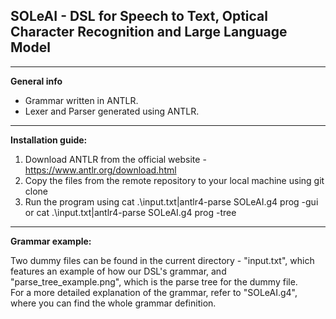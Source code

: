 SOLeAI - DSL for Speech to Text, Optical Character Recognition and Large Language Model
---
---
<b>General info</b>
* Grammar written in ANTLR.
* Lexer and Parser generated using ANTLR.
---
<b>Installation guide:</b>
1. Download ANTLR from the official website - https://www.antlr.org/download.html
2. Copy the files from the remote repository to your local machine using git clone
3. Run the program using cat .\input.txt|antlr4-parse SOLeAI.g4 prog -gui or cat 
.\input.txt|antlr4-parse SOLeAI.g4 prog -tree
---
<b>Grammar example:</b><br>
<p>Two dummy files can be found in the current directory - "input.txt", which features an example of
how our DSL's grammar, and "parse_tree_example.png", which is the parse tree for the dummy file.<br>
For a more detailed explanation of the grammar, refer to "SOLeAI.g4", where you can find the whole
grammar definition.</p>